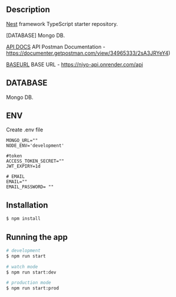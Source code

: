 ## Description


[Nest](https://github.com/nestjs/nest) framework TypeScript starter repository.

[DATABASE] Mongo DB.

[API DOCS](https://documenter.getpostman.com/view/34965333/2sA3JRYeY4) API Postman Documentation - https://documenter.getpostman.com/view/34965333/2sA3JRYeY4)

[BASEURL](https://niyo-api.onrender.com/api) BASE URL - https://niyo-api.onrender.com/api
## DATABASE 
Mongo DB.

## ENV

Create .env file

```
MONGO_URL=""
NODE_ENV='development'

#token
ACCESS_TOKEN_SECRET=""
JWT_EXPIRY=1d

# EMAIL
EMAIL=""
EMAIL_PASSWORD= ""

```

## Installation

```bash
$ npm install
```

## Running the app

```bash
# development
$ npm run start

# watch mode
$ npm run start:dev

# production mode
$ npm run start:prod
```
